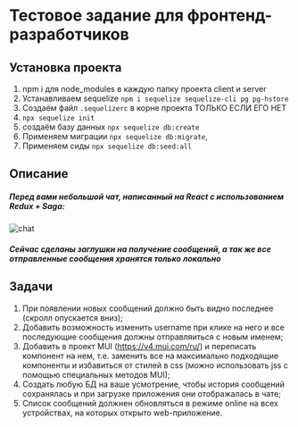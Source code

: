 # Тестовое задание для фронтенд-разработчиков

## Установка проекта

1. npm i для node_modules в каждую папку проекта client и server
2. Устанавливаем sequelize `npm i sequelize sequelize-cli pg pg-hstore`
3. Cоздаём файл `.sequelizerc` в корне проекта ТОЛЬКО ЕСЛИ ЕГО НЕТ
4. `npx sequelize init`
5. создаём базу данных `npx sequelize db:create`
6. Применяем миграции `npx sequelize db:migrate`,
7. Применяем сиды `npx sequelize db:seed:all`

## Описание

##### Перед вами небольшой чат, написанный на React с использованием Redux + Saga:

![chat](https://user-images.githubusercontent.com/42053726/158116236-b85926f2-fd55-4b57-ac44-d8c11e05bc07.png)

##### Сейчас сделаны заглушки на получение сообщений, а так же все отправленные сообщения хранятся только локально

## Задачи

1. При появлении новых сообщений должно быть видно последнее (скролл опускается вниз);
2. Добавить возможность изменить username при клике на него и все последующие сообщения должны отправляиться с новым именем;
3. Добавить в проект MUI (https://v4.mui.com/ru/) и переписать компонент на нем, т.е. заменить все на максимально подходящие компоненты и избавиться от стилей в css (можно использовать jss с помощью специальных методов MUI);
4. Создать любую БД на ваше усмотрение, чтобы история сообщений сохранялась и при загрузке приложения они отображалась в чате;
5. Список сообщений должнен обновляться в режиме online на всех устройствах, на которых открыто web-приложение.
